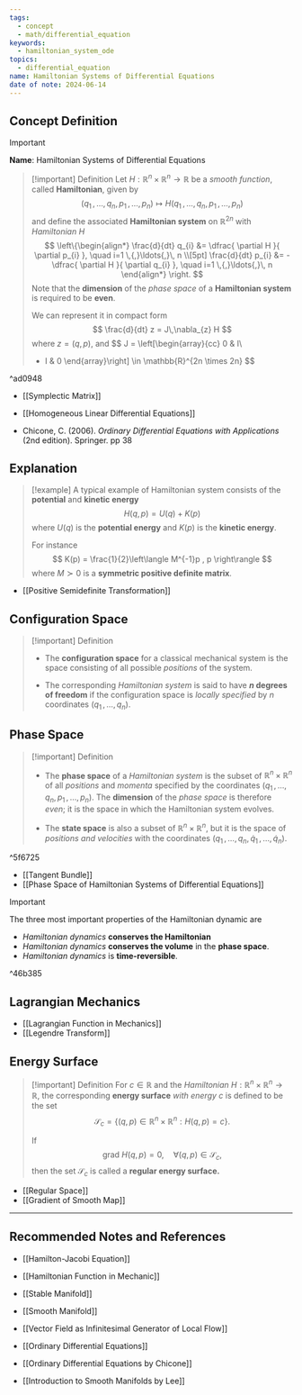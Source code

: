 ```yaml
---
tags:
  - concept
  - math/differential_equation
keywords:
  - hamiltonian_system_ode
topics:
  - differential_equation
name: Hamiltonian Systems of Differential Equations
date of note: 2024-06-14
---
```


## Concept Definition

>[!important]
>**Name**: Hamiltonian Systems of Differential Equations

>[!important] Definition
>Let  $H: \mathbb{R}^{n} \times \mathbb{R}^{n} \to \mathbb{R}$ be a *smooth function*, called **Hamiltonian**, given by
>$$
>(q_{1} \,{,}\ldots{,}\,q_{n}, p_{1} \,{,}\ldots{,}\,p_{n}) \mapsto H(q_{1} \,{,}\ldots{,}\,q_{n}, p_{1} \,{,}\ldots{,}\,p_{n})
>$$
>and define the associated **Hamiltonian system** on $\mathbb{R}^{2n}$ with *Hamiltonian* $H$
>$$
>\left\{\begin{align*}
> \frac{d}{dt} q_{i} &= \dfrac{ \partial H }{ \partial p_{i} }, \quad i=1 \,{,}\ldots{,}\, n \\[5pt]
> \frac{d}{dt} p_{i} &= - \dfrac{ \partial H }{ \partial q_{i} }, \quad i=1 \,{,}\ldots{,}\, n
>\end{align*}
>\right.
>$$
>Note that the **dimension** of the *phase space* of a **Hamiltonian system** is required to be **even**. 
>
>We can represent it in compact form
>$$
>\frac{d}{dt} z = J\,\nabla_{z} H 
>$$
>where $z = (q, p)$, and 
>$$
>J = \left[\begin{array}{cc}
> 0 & I\\ 
> - I & 0
>\end{array}\right] \in \mathbb{R}^{2n \times 2n}
>$$

^ad0948

- [[Symplectic Matrix]]
- [[Homogeneous Linear Differential Equations]]

- Chicone, C. (2006). _Ordinary Differential Equations with Applications_ (2nd edition). Springer. pp 38


## Explanation

>[!example]
>A typical example of Hamiltonian system consists of the **potential** and **kinetic energy**
>$$
>H(q, p) = U(q) + K(p)
>$$
>where $U(q)$ is the **potential energy** and $K(p)$ is the **kinetic energy**.
>
>For instance 
>$$
>K(p) = \frac{1}{2}\left\langle M^{-1}p , p \right\rangle
>$$
>where $M \succ 0$ is a **symmetric positive definite matrix**.

- [[Positive Semidefinite Transformation]]


## Configuration Space

>[!important] Definition
>- The **configuration space** for a classical mechanical system is the space consisting of all possible *positions* of the system.
>
>
 >- The corresponding *Hamiltonian system* is said to have **$n$ degrees of freedom** if the configuration space is *locally specified* by $n$ coordinates $(q_{1} \,{,}\ldots{,}\,q_{n})$. 

## Phase Space

>[!important] Definition
>- The **phase space** of a *Hamiltonian system* is the subset of $\mathbb{R}^{n} \times \mathbb{R}^{n}$ of all *positions* and *momenta* specified by the coordinates $(q_{1} \,{,}\ldots{,}\,q_{n}, p_{1} \,{,}\ldots{,}\,p_{n})$.  The **dimension** of the *phase space* is therefore *even*; it is the space in which the Hamiltonian system evolves. 
>
>- The **state space** is also a subset of $\mathbb{R}^{n} \times \mathbb{R}^{n}$, but it is the space of *positions and velocities* with the coordinates $(q_{1} \,{,}\ldots{,}\,q_{n}, \dot{q}_{1} \,{,}\ldots{,}\,\dot{q}_{n}).$

^5f6725

- [[Tangent Bundle]]
- [[Phase Space of Hamiltonian Systems of Differential Equations]]

>[!important] 
>The three most important properties of the Hamiltonian dynamic are
>- *Hamiltonian dynamics* **conserves the Hamiltonian**
>- *Hamiltonian dynamics* **conserves the volume** in the **phase space**.
>- *Hamiltonian dynamics* is **time-reversible**.

^46b385



## Lagrangian Mechanics

- [[Lagrangian Function in Mechanics]]
- [[Legendre Transform]]

## Energy Surface

>[!important] Definition
>For $c \in \mathbb{R}$ and the *Hamiltonian*  $H: \mathbb{R}^{n} \times \mathbb{R}^{n} \to \mathbb{R}$, the corresponding **energy surface** *with energy* $c$ is defined to be the set $$\mathcal{S}_{c} = \{(q, p) \in \mathbb{R}^{n} \times \mathbb{R}^{n}  : H(q, p) = c \}.$$
>
>If
>$$\text{grad }H(q, p) = 0, \quad  \forall (q, p) \in  \mathcal{S}_{c},$$ 
>then the set $\mathcal{S}_{c}$ is called a **regular energy surface.**

- [[Regular Space]]
- [[Gradient of Smooth Map]]







-----------
##  Recommended Notes and References

- [[Hamilton-Jacobi Equation]]
- [[Hamiltonian Function in Mechanic]]

- [[Stable Manifold]]
- [[Smooth Manifold]]

- [[Vector Field as Infinitesimal Generator of Local Flow]]

- [[Ordinary Differential Equations]]


- [[Ordinary Differential Equations by Chicone]]
- [[Introduction to Smooth Manifolds by Lee]]